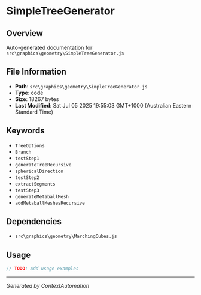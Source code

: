 # SimpleTreeGenerator

## Overview
Auto-generated documentation for `src\graphics\geometry\SimpleTreeGenerator.js`

## File Information
- **Path**: `src\graphics\geometry\SimpleTreeGenerator.js`
- **Type**: code
- **Size**: 18267 bytes
- **Last Modified**: Sat Jul 05 2025 19:55:03 GMT+1000 (Australian Eastern Standard Time)

## Keywords
- `TreeOptions`
- `Branch`
- `testStep1`
- `generateTreeRecursive`
- `sphericalDirection`
- `testStep2`
- `extractSegments`
- `testStep3`
- `generateMetaballMesh`
- `addMetaballMeshesRecursive`

## Dependencies
- `src\graphics\geometry\MarchingCubes.js`

## Usage
```javascript
// TODO: Add usage examples
```

---
*Generated by ContextAutomation*
